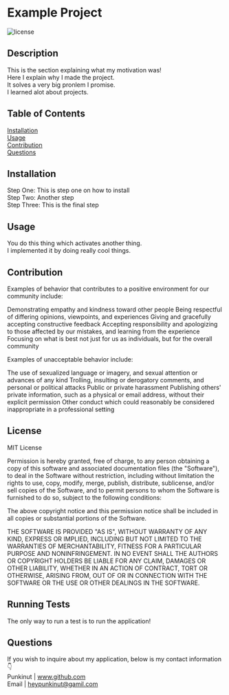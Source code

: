 
# Example Project
![license](https://img.shields.io/badge/license-MIT-green.svg)
## Description
This is the section explaining what my motivation was!  
Here I explain why I made the project.  
It solves a very big pronlem I promise.  
I learned alot about projects.  
## Table of Contents
[Installation](#Installation)  
[Usage](#Usage)  
[Contribution](#Contribution)  
[Questions](#Questions)  
## Installation
Step One: This is step one on how to install  
Step Two: Another step  
Step Three: This is the final step  
## Usage
You do this thing which activates another thing.  
I implemented it by doing really cool things.  
## Contribution
Examples of behavior that contributes to a positive environment for our community include:

Demonstrating empathy and kindness toward other people
Being respectful of differing opinions, viewpoints, and experiences
Giving and gracefully accepting constructive feedback
Accepting responsibility and apologizing to those affected by our mistakes, and learning from the experience
Focusing on what is best not just for us as individuals, but for the overall community

Examples of unacceptable behavior include:

The use of sexualized language or imagery, and sexual attention or advances of any kind
Trolling, insulting or derogatory comments, and personal or political attacks
Public or private harassment
Publishing others' private information, such as a physical or email address, without their explicit permission
Other conduct which could reasonably be considered inappropriate in a professional setting
## License
MIT License

Permission is hereby granted, free of charge, to any person obtaining a copy
of this software and associated documentation files (the "Software"), to deal
in the Software without restriction, including without limitation the rights
to use, copy, modify, merge, publish, distribute, sublicense, and/or sell
copies of the Software, and to permit persons to whom the Software is
furnished to do so, subject to the following conditions:

The above copyright notice and this permission notice shall be included in all
copies or substantial portions of the Software.

THE SOFTWARE IS PROVIDED "AS IS", WITHOUT WARRANTY OF ANY KIND, EXPRESS OR
IMPLIED, INCLUDING BUT NOT LIMITED TO THE WARRANTIES OF MERCHANTABILITY,
FITNESS FOR A PARTICULAR PURPOSE AND NONINFRINGEMENT. IN NO EVENT SHALL THE
AUTHORS OR COPYRIGHT HOLDERS BE LIABLE FOR ANY CLAIM, DAMAGES OR OTHER
LIABILITY, WHETHER IN AN ACTION OF CONTRACT, TORT OR OTHERWISE, ARISING FROM,
OUT OF OR IN CONNECTION WITH THE SOFTWARE OR THE USE OR OTHER DEALINGS IN THE
SOFTWARE.
## Running Tests
The only way to run a test is to run the application!
## Questions
If you wish to inquire about my application, below is my contact information 👇  
Punkinut | www.github.com  
Email | heypunkinut@gamil.com